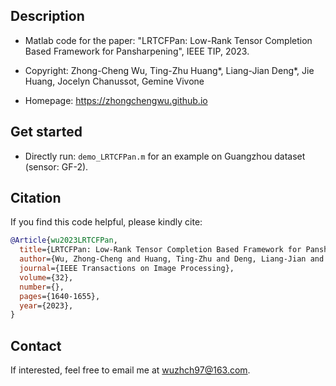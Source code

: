 ## Description
- Matlab code for the paper: \"LRTCFPan: Low-Rank Tensor Completion Based Framework for Pansharpening\", IEEE TIP, 2023.

- Copyright: Zhong-Cheng Wu, Ting-Zhu Huang\*, Liang-Jian Deng\*, Jie Huang, Jocelyn Chanussot, Gemine Vivone

- Homepage: https://zhongchengwu.github.io

## Get started
- Directly run: ``demo_LRTCFPan.m`` for an example on Guangzhou dataset (sensor: GF-2).

## Citation
If you find this code helpful, please kindly cite:
```bibtex
@Article{wu2023LRTCFPan,
  title={LRTCFPan: Low-Rank Tensor Completion Based Framework for Pansharpening}, 
  author={Wu, Zhong-Cheng and Huang, Ting-Zhu and Deng, Liang-Jian and Huang, Jie and Chanussot, Jocelyn and Vivone, Gemine}, 
  journal={IEEE Transactions on Image Processing},
  volume={32},
  number={},
  pages={1640-1655},
  year={2023},
}
```

## Contact
If interested, feel free to email me at <wuzhch97@163.com>.
